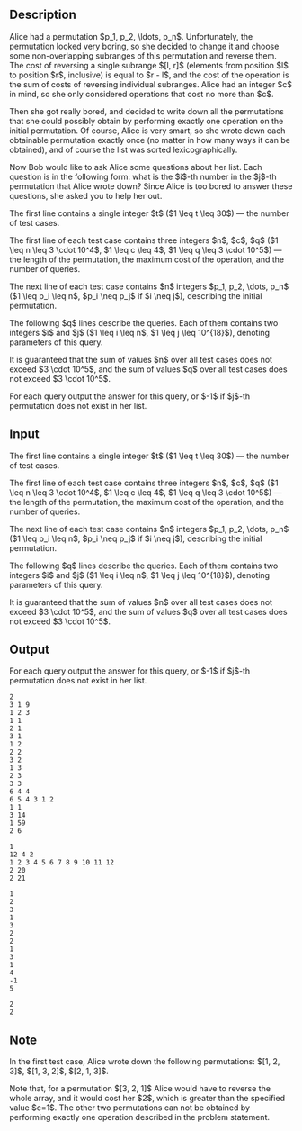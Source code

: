 ## Description

<div><p>Alice had a permutation $p_1, p_2, \ldots, p_n$. Unfortunately, the permutation looked very boring, so she decided to change it and choose some <span class="tex-font-style-bf">non-overlapping</span> subranges of this permutation and reverse them. The cost of reversing a single subrange $[l, r]$ (elements from position $l$ to position $r$, inclusive) is equal to $r - l$, and the cost of the operation is the sum of costs of reversing individual subranges. Alice had an integer $c$ in mind, so she only considered operations that cost no more than $c$.</p><p>Then she got <span class="tex-font-style-it">really</span> bored, and decided to write down all the permutations that she could possibly obtain by performing exactly one operation on the initial permutation. Of course, Alice is very smart, so she wrote down each obtainable permutation exactly once (no matter in how many ways it can be obtained), and of course the list was sorted lexicographically.</p><p>Now Bob would like to ask Alice some questions about her list. Each question is in the following form: what is the $i$-th number in the $j$-th permutation that Alice wrote down? Since Alice is too bored to answer these questions, she asked you to help her out.</p></div><div class="input-specification"><p>The first line contains a single integer $t$ ($1 \leq t \leq 30$)&nbsp;— the number of test cases.</p><p>The first line of each test case contains three integers $n$, $c$, $q$ ($1 \leq n \leq 3 \cdot 10^4$, $1 \leq c \leq 4$, $1 \leq q \leq 3 \cdot 10^5$)&nbsp;— the length of the permutation, the maximum cost of the operation, and the number of queries.</p><p>The next line of each test case contains $n$ integers $p_1, p_2, \dots, p_n$ ($1 \leq p_i \leq n$, $p_i \neq p_j$ if $i \neq j$), describing the initial permutation.</p><p>The following $q$ lines describe the queries. Each of them contains two integers $i$ and $j$ ($1 \leq i \leq n$, $1 \leq j \leq 10^{18}$), denoting parameters of this query.</p><p>It is guaranteed that the sum of values $n$ over all test cases does not exceed $3 \cdot 10^5$, and the sum of values $q$ over all test cases does not exceed $3 \cdot 10^5$.</p></div><div class="output-specification"><p>For each query output the answer for this query, or $-1$ if $j$-th permutation does not exist in her list.</p></div>

## Input

<p>The first line contains a single integer $t$ ($1 \leq t \leq 30$)&nbsp;— the number of test cases.</p><p>The first line of each test case contains three integers $n$, $c$, $q$ ($1 \leq n \leq 3 \cdot 10^4$, $1 \leq c \leq 4$, $1 \leq q \leq 3 \cdot 10^5$)&nbsp;— the length of the permutation, the maximum cost of the operation, and the number of queries.</p><p>The next line of each test case contains $n$ integers $p_1, p_2, \dots, p_n$ ($1 \leq p_i \leq n$, $p_i \neq p_j$ if $i \neq j$), describing the initial permutation.</p><p>The following $q$ lines describe the queries. Each of them contains two integers $i$ and $j$ ($1 \leq i \leq n$, $1 \leq j \leq 10^{18}$), denoting parameters of this query.</p><p>It is guaranteed that the sum of values $n$ over all test cases does not exceed $3 \cdot 10^5$, and the sum of values $q$ over all test cases does not exceed $3 \cdot 10^5$.</p>

## Output

<p>For each query output the answer for this query, or $-1$ if $j$-th permutation does not exist in her list.</p>





```input1
2
3 1 9
1 2 3
1 1
2 1
3 1
1 2
2 2
3 2
1 3
2 3
3 3
6 4 4
6 5 4 3 1 2
1 1
3 14
1 59
2 6
```




```input2
1
12 4 2
1 2 3 4 5 6 7 8 9 10 11 12
2 20
2 21
```




```output1
1
2
3
1
3
2
2
1
3
1
4
-1
5
```




```output2
2
2
```



## Note

<p>In the first test case, Alice wrote down the following permutations: $[1, 2, 3]$, $[1, 3, 2]$, $[2, 1, 3]$.</p><p>Note that, for a permutation $[3, 2, 1]$ Alice would have to reverse the whole array, and it would cost her $2$, which is greater than the specified value $c=1$. The other two permutations can not be obtained by performing exactly one operation described in the problem statement.</p>
